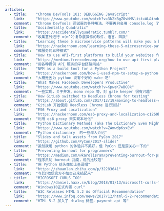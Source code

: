 ```yaml
---
articles:
  - title:    "Chrome DevTools 101: DEBUGGING JavaScript"
    link:     "https://www.youtube.com/watch?v=3k2kBgZOvNM&list=WL&index=2"
    comment:  "Chrome DevTools 调试器的各种用法，不要再只会用 console.log 了"
  - title:    "Accidentally Quadratic"
    link:     "https://accidentallyquadratic.tumblr.com/"
    comment:  "收集意外进行 o(n^2)复杂度操作的软件、语言、函数"
  - title:    "Learning these 5 microservice patterns will make you a better engineer"
    link:     "https://hackernoon.com/learning-these-5-microservice-patterns-will-make-you-a-better-engineer-52fc779c470a"
    comment:  "微服务的五种模式"
  - title:    "How to use API-first platforms to build your websites faster"
    link:     "https://medium.freecodecamp.org/how-to-use-api-first-platforms-to-build-your-websites-faster-e917e8318ee"
    comment:  "用各种提供 API 服务的平台搭建网站"
  - title:    "NPM as a build tool for a Python Project"
    link:     "https://hackernoon.com/how-i-used-npm-to-setup-a-python-project-dac33f0c7997"
    comment:  "大概是因为 python 没有个好的 make 吧"
  - title:    "What Makes Facebook Developers Productive"
    link:     "https://www.youtube.com/watch?v=KpweK7wBCOk"
    comment:  "一些实现，关于开发、mono repo 等，对 gate keeper 很有兴趣"
  - title:    "How GitLab switched to Headless Chrome for testing"
    link:     "https://about.gitlab.com/2017/12/19/moving-to-headless-chrome/"
    comment:  "GitLab 开始使用 Headless Chrome 进行测试"
  - title:    "ES6 Proxy and Localization"
    link:     "https://hackernoon.com/es6-proxy-and-localization-c1269bbc0a26"
    comment:  "利用 es6 proxy 来实现本地化"
  - title:    "Python Dictionary Methods (aka The Dictionary Even Mightier)"
    link:     "https://www.youtube.com/watch?v=ZAmwdpKsxEw"
    comment:  "Python dictionary  的一些深入介绍"
  - title:    "Slides and talk assets from PyCon 2017"
    link:     "https://github.com/PyCon/2017-slides"
    comment:  "虽然我用 python 的体验并不美好，但 PyCon 还是要关心一下的"
  - title:    "Preventing burnout for programmers"
    link:     "https://medium.com/@karolisram/preventing-burnout-for-programmers-12b4968adbaa"
    comment:  "程序员防 burnout 指南，说的比较范"
  - title:    "用 Python 给头像加上圣诞帽"
    link:     "https://zhuanlan.zhihu.com/p/32283641"
    comment:  "与其@微信官方不如自己来搞起来"
  - title:    "MICROSOFT CURLS TOO"
    link:     "https://daniel.haxx.se/blog/2018/01/13/microsoft-curls-too/"
    comment:  "Windows10正式内置 curl"
  - title:    "W3C Releases HTML 5.2 As Official Recommendation"
    link:     "https://www.infoq.com/news/2017/12/html-5-2-recommendation"
    comment:  "HTML 5.2 加入了 dialog 标签，payment api 等"
---
```

